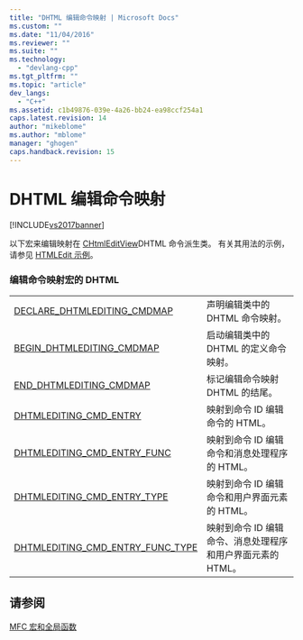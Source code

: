 ```yaml
---
title: "DHTML 编辑命令映射 | Microsoft Docs"
ms.custom: ""
ms.date: "11/04/2016"
ms.reviewer: ""
ms.suite: ""
ms.technology: 
  - "devlang-cpp"
ms.tgt_pltfrm: ""
ms.topic: "article"
dev_langs: 
  - "C++"
ms.assetid: c1b49876-039e-4a26-bb24-ea98ccf254a1
caps.latest.revision: 14
author: "mikeblome"
ms.author: "mblome"
manager: "ghogen"
caps.handback.revision: 15
---
```

# DHTML 编辑命令映射
[!INCLUDE[vs2017banner](../../assembler/inline/includes/vs2017banner.md)]

以下宏来编辑映射在 [CHtmlEditView](../../mfc/reference/chtmleditview-class.md)DHTML 命令派生类。  有关其用法的示例，请参见 [HTMLEdit 示例](../../top/visual-cpp-samples.md)。  
  
### 编辑命令映射宏的 DHTML  
  
|||  
|-|-|  
|[DECLARE\_DHTMLEDITING\_CMDMAP](../Topic/DECLARE_DHTMLEDITING_CMDMAP.md)|声明编辑类中的 DHTML 命令映射。|  
|[BEGIN\_DHTMLEDITING\_CMDMAP](../Topic/BEGIN_DHTMLEDITING_CMDMAP.md)|启动编辑类中的 DHTML 的定义命令映射。|  
|[END\_DHTMLEDITING\_CMDMAP](../Topic/END_DHTMLEDITING_CMDMAP.md)|标记编辑命令映射 DHTML 的结尾。|  
|[DHTMLEDITING\_CMD\_ENTRY](../Topic/DHTMLEDITING_CMD_ENTRY.md)|映射到命令 ID 编辑命令的 HTML。|  
|[DHTMLEDITING\_CMD\_ENTRY\_FUNC](../Topic/DHTMLEDITING_CMD_ENTRY_FUNC.md)|映射到命令 ID 编辑命令和消息处理程序的 HTML。|  
|[DHTMLEDITING\_CMD\_ENTRY\_TYPE](../Topic/DHTMLEDITING_CMD_ENTRY_TYPE.md)|映射到命令 ID 编辑命令和用户界面元素的 HTML。|  
|[DHTMLEDITING\_CMD\_ENTRY\_FUNC\_TYPE](../Topic/DHTMLEDITING_CMD_ENTRY_FUNC_TYPE.md)|映射到命令 ID 编辑命令、消息处理程序和用户界面元素的 HTML。|  
  
## 请参阅  
 [MFC 宏和全局函数](../../mfc/reference/mfc-macros-and-globals.md)